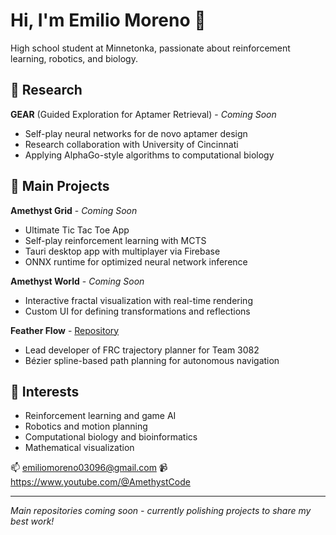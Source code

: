 # Hi, I'm Emilio Moreno 👋

High school student at Minnetonka, passionate about reinforcement learning, robotics, and biology.

## 🔬 Research
**GEAR** (Guided Exploration for Aptamer Retrieval) - *Coming Soon*
- Self-play neural networks for de novo aptamer design
- Research collaboration with University of Cincinnati
- Applying AlphaGo-style algorithms to computational biology

## 🚀 Main Projects

**Amethyst Grid** - *Coming Soon*
- Ultimate Tic Tac Toe App
- Self-play reinforcement learning with MCTS
- Tauri desktop app with multiplayer via Firebase
- ONNX runtime for optimized neural network inference

**Amethyst World** - *Coming Soon*
- Interactive fractal visualization with real-time rendering
- Custom UI for defining transformations and reflections

**Feather Flow** - [Repository](https://github.com/team3082/FeatherFlow)
- Lead developer of FRC trajectory planner for Team 3082
- Bézier spline-based path planning for autonomous navigation

## 🎯 Interests
- Reinforcement learning and game AI
- Robotics and motion planning
- Computational biology and bioinformatics
- Mathematical visualization

📫 emiliomoreno03096@gmail.com
📹 https://www.youtube.com/@AmethystCode

---
*Main repositories coming soon - currently polishing projects to share my best work!*
